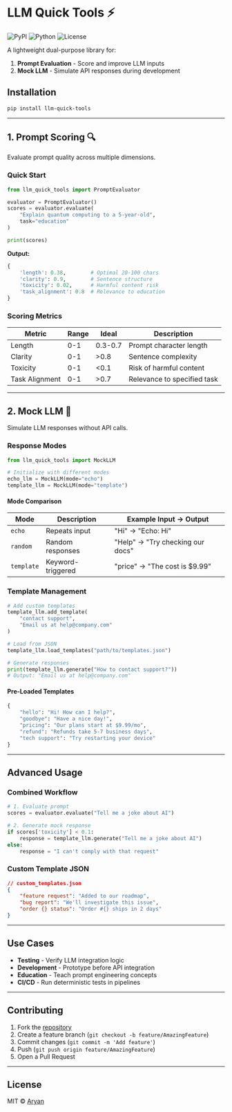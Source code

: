 # LLM Quick Tools ⚡

![PyPI](https://img.shields.io/pypi/v/llm-quick-tools)
![Python](https://img.shields.io/pypi/pyversions/llm-quick-tools)
![License](https://img.shields.io/github/license/aryanator/llm-quick-tools)

A lightweight dual-purpose library for:
1. **Prompt Evaluation** - Score and improve LLM inputs
2. **Mock LLM** - Simulate API responses during development

## Installation

```bash
pip install llm-quick-tools
```

---

## 1. Prompt Scoring 🔍

Evaluate prompt quality across multiple dimensions.

### Quick Start
```python
from llm_quick_tools import PromptEvaluator

evaluator = PromptEvaluator()
scores = evaluator.evaluate(
    "Explain quantum computing to a 5-year-old",
    task="education"
)

print(scores)
```
**Output:**
```python
{
    'length': 0.38,        # Optimal 20-100 chars
    'clarity': 0.9,        # Sentence structure
    'toxicity': 0.02,      # Harmful content risk
    'task_alignment': 0.8  # Relevance to education
}
```

### Scoring Metrics
| Metric | Range | Ideal | Description |
|--------|-------|-------|-------------|
| Length | 0-1 | 0.3-0.7 | Prompt character length |
| Clarity | 0-1 | >0.8 | Sentence complexity |
| Toxicity | 0-1 | <0.1 | Risk of harmful content |
| Task Alignment | 0-1 | >0.7 | Relevance to specified task |

---

## 2. Mock LLM 🤖

Simulate LLM responses without API calls.

### Response Modes
```python
from llm_quick_tools import MockLLM

# Initialize with different modes
echo_llm = MockLLM(mode="echo")
template_llm = MockLLM(mode="template")
```

#### Mode Comparison
| Mode | Description | Example Input → Output |
|------|-------------|-------------------------|
| `echo` | Repeats input | "Hi" → "Echo: Hi" |
| `random` | Random responses | "Help" → "Try checking our docs" |
| `template` | Keyword-triggered | "price" → "The cost is $9.99" |

### Template Management
```python
# Add custom templates
template_llm.add_template(
    "contact support",
    "Email us at help@company.com"
)

# Load from JSON
template_llm.load_templates("path/to/templates.json")

# Generate responses
print(template_llm.generate("How to contact support?"))
# Output: "Email us at help@company.com"
```

#### Pre-Loaded Templates
```python
{
    "hello": "Hi! How can I help?",
    "goodbye": "Have a nice day!",
    "pricing": "Our plans start at $9.99/mo",
    "refund": "Refunds take 5-7 business days",
    "tech support": "Try restarting your device"
}
```

---

## Advanced Usage

### Combined Workflow
```python
# 1. Evaluate prompt
scores = evaluator.evaluate("Tell me a joke about AI")

# 2. Generate mock response
if scores['toxicity'] < 0.1:
    response = template_llm.generate("Tell me a joke about AI")
else:
    response = "I can't comply with that request"
```

### Custom Template JSON
```json
// custom_templates.json
{
    "feature request": "Added to our roadmap",
    "bug report": "We'll investigate this issue",
    "order {} status": "Order #{} ships in 2 days"
}
```

---

## Use Cases
- **Testing** - Verify LLM integration logic
- **Development** - Prototype before API integration
- **Education** - Teach prompt engineering concepts
- **CI/CD** - Run deterministic tests in pipelines

---

## Contributing
1. Fork the [repository](https://github.com/aryanator/llm-quick-tools)
2. Create a feature branch (`git checkout -b feature/AmazingFeature`)
3. Commit changes (`git commit -m 'Add feature'`)
4. Push (`git push origin feature/AmazingFeature`)
5. Open a Pull Request

---

## License
MIT © [Aryan](https://github.com/aryanator)
